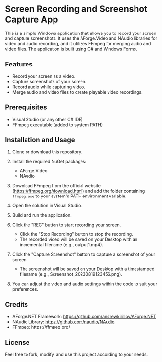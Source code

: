 # Screen Recording and Screenshot Capture App

This is a simple Windows application that allows you to record your screen and capture screenshots. It uses the AForge.Video and NAudio libraries for video and audio recording, and it utilizes FFmpeg for merging audio and video files. The application is built using C# and Windows Forms.

## Features

- Record your screen as a video.
- Capture screenshots of your screen.
- Record audio while capturing video.
- Merge audio and video files to create playable video recordings.

## Prerequisites

- Visual Studio (or any other C# IDE)
- FFmpeg executable (added to system PATH)

## Installation and Usage

1. Clone or download this repository.

2. Install the required NuGet packages:
   - AForge.Video
   - NAudio

3. Download FFmpeg from the official website (https://ffmpeg.org/download.html) and add the folder containing `ffmpeg.exe` to your system's PATH environment variable.

4. Open the solution in Visual Studio.

5. Build and run the application.

6. Click the "REC" button to start recording your screen.
   - Click the "Stop Recording" button to stop the recording.
   - The recorded video will be saved on your Desktop with an incremental filename (e.g., output1.mp4).

7. Click the "Capture Screenshot" button to capture a screenshot of your screen.
   - The screenshot will be saved on your Desktop with a timestamped filename (e.g., Screenshot_20230819123456.png).

8. You can adjust the video and audio settings within the code to suit your preferences.

## Credits

- AForge.NET Framework: https://github.com/andrewkirillov/AForge.NET
- NAudio Library: https://github.com/naudio/NAudio
- FFmpeg: https://ffmpeg.org/

## License


Feel free to fork, modify, and use this project according to your needs.
